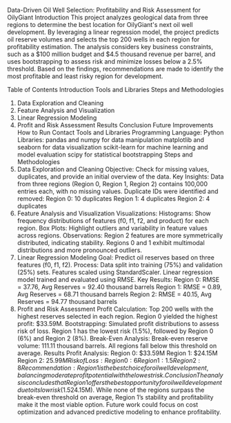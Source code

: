 Data-Driven Oil Well Selection: Profitability and Risk Assessment for OilyGiant
Introduction
This project analyzes geological data from three regions to determine the best location for OilyGiant's next oil well development. By leveraging a linear regression model, the project predicts oil reserve volumes and selects the top 200 wells in each region for profitability estimation. The analysis considers key business constraints, such as a $100 million budget and $4.5 thousand revenue per barrel, and uses bootstrapping to assess risk and minimize losses below a 2.5% threshold. Based on the findings, recommendations are made to identify the most profitable and least risky region for development.

Table of Contents
Introduction
Tools and Libraries
Steps and Methodologies
1. Data Exploration and Cleaning
2. Feature Analysis and Visualization
3. Linear Regression Modeling
4. Profit and Risk Assessment
Results
Conclusion
Future Improvements
How to Run
Contact
Tools and Libraries
Programming Language: Python
Libraries:
pandas and numpy for data manipulation
matplotlib and seaborn for data visualization
scikit-learn for machine learning and model evaluation
scipy for statistical bootstrapping
Steps and Methodologies
1. Data Exploration and Cleaning
Objective: Check for missing values, duplicates, and provide an initial overview of the data.
Key Insights:
Data from three regions (Region 0, Region 1, Region 2) contains 100,000 entries each, with no missing values.
Duplicate IDs were identified and removed:
Region 0: 10 duplicates
Region 1: 4 duplicates
Region 2: 4 duplicates
2. Feature Analysis and Visualization
Visualizations:
Histograms: Show frequency distributions of features (f0, f1, f2, and product) for each region.
Box Plots: Highlight outliers and variability in feature values across regions.
Observations:
Region 2 features are more symmetrically distributed, indicating stability.
Regions 0 and 1 exhibit multimodal distributions and more pronounced outliers.
3. Linear Regression Modeling
Goal: Predict oil reserves based on three features (f0, f1, f2).
Process:
Data split into training (75%) and validation (25%) sets.
Features scaled using StandardScaler.
Linear regression model trained and evaluated using RMSE.
Key Results:
Region 0: RMSE = 37.76, Avg Reserves = 92.40 thousand barrels
Region 1: RMSE = 0.89, Avg Reserves = 68.71 thousand barrels
Region 2: RMSE = 40.15, Avg Reserves = 94.77 thousand barrels
4. Profit and Risk Assessment
Profit Calculation:
Top 200 wells with the highest reserves selected in each region.
Region 0 yielded the highest profit: $33.59M.
Bootstrapping:
Simulated profit distributions to assess risk of loss.
Region 1 has the lowest risk (1.5%), followed by Region 0 (6%) and Region 2 (8%).
Break-Even Analysis:
Break-even reserve volume: 111.11 thousand barrels.
All regions fall below this threshold on average.
Results
Profit Analysis:
Region 0: $33.59M
Region 1: $24.15M
Region 2: $25.99M
Risk of Loss:
Region 0: 6%
Region 1: 1.5%
Region 2: 8%
Recommendation: Region 1 is the best choice for oil well development, balancing moderate profit potential with the lowest risk.
Conclusion
The analysis concludes that Region 1 offers the best opportunity for oil well development due to its low risk (1.5%) and moderate profit potential ($24.15M). While none of the regions surpass the break-even threshold on average, Region 1’s stability and profitability make it the most viable option. Future work could focus on cost optimization and advanced predictive modeling to enhance profitability.


